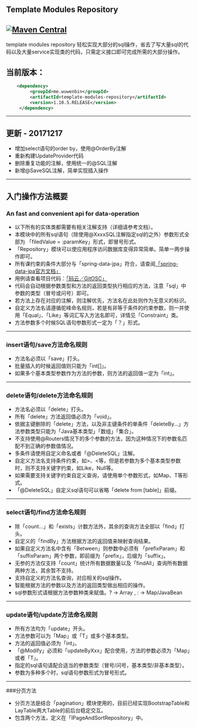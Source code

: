 ## Template Modules Repository
[![Maven Central](https://maven-badges.herokuapp.com/maven-central/me.wuwenbin/template-modules-repository/badge.svg)](http://search.maven.org/#artifactdetails%7Cme.wuwenbin%7Ctemplate-modules-repository%7C1.10.5.RELEASE%7Cjar)
---
template modules repository 轻松实现大部分的sql操作，省去了写大量sql的代码以及大量service实现类的代码，只需定义接口即可完成所需的大部分操作。
## 当前版本：
   ```xml
       <dependency>
            <groupId>me.wuwenbin</groupId>
            <artifactId>template-modules-repository</artifactId>
            <version>1.10.5.RELEASE</version>
        </dependency>
   ```
   ---
   ## 更新 - 20171217
   + 增加select语句的order by，使用@OrderBy注解
   + 重新构建UpdateProvider代码
   + 删除重复功能的注解，使用统一的@SQL注解
   + 新增@SaveSQL注解，简单实现插入操作
  
   ---
   ## 入门操作方法概要
###  An fast and convenient api for data-operation
+ 以下所有的实体类都需要有相关注解支持（详细请参考文档）。
+ 本模块中的所有sql语句（除使用@XxxxSQL注解指定sql的之外）参数形式全部为 「filedValue = :paramKey」形式，即冒号形式。
+ 「Repository」模块可以使应用程序访问数据库变得异常简单。简单一两步操作即可。
+ 所有课约束的条件大部分与「spring-data-jpa」符合，请查阅[「spring-data-jpa官方文档」](https://docs.spring.io/spring-data/jpa/docs/2.0.1.RELEASE/reference/html/#jpa.query-methods.query-creation)
+ 用例请查看项目代码：[「码云／GitOSC」](https://gitee.com/wuwenbn/RepositoryTester/) 
+ 代码会自动根据参数类型和方法的返回类型执行相应的方法，注意「sql」中参数的类型（冒号或问号）即可。
+ 若方法上存在对应的注解，则注解优先，方法名在此处则作为无意义的标识。
+ 自定义方法名请遵循驼峰命名规则，若是有非等于条件的约束参数，则一并使用「Equal」、「Like」等词汇写入方法名即可，详情见「Constraint」类。
+ 方法参数多个时候SQL语句参数形式一定为「？」形式。
---
### insert语句/save方法命名规则
+ 方法名必须以「save」打头。
+ 批量插入的时候返回值则只能为「int[]」。
+ 如果多个基本类型参数作为方法的参数，则方法的返回值一定为「int」。

---
### delete语句/delete方法命名规则
+ 方法名必须以「delete」打头。
+ 所有「delete」方法返回值必须为「void」。
+ 依据主键删除的「delete」方法，以及非主键条件的单条件「deleteBy...」方法参数类型只能为「Java基本类型」「数组」「集合」。
+ 不支持使用@Routers情况下的多个参数的方法，因为这种情况下的参数名匹配不到正确的参数值情况。
+ 多条件请使用自定义命名或者「@DeleteSQL」注解。
+ 自定义方法名支持条件约束，如>、<等，但是若参数为多个基本类型参数时，则不支持关键字约束，如Like，Null等。
+ 如果需要支持关键字约束自定义查询，请使用单个参数形式，如Map、T等形式。
+ 「@DeleteSQL」自定义sql语句可以省略「delete from \[table\]」前缀。
---
### select语句/find方法命名规则
+ 除「count...」和「exists」计数方法外，其余的查询方法全部以「find」打头。
+ 自定义的「findBy」方法根据方法的返回值来映射查询结果。
+ 如果自定义方法名中含有「Between」则参数中必须有 「prefixParam」和「suffixParam」两个参数，即前缀为「prefix」，后缀为「suffix」。
+ 无参的方法仅支持「count」统计所有数据数量以及「findAll」查询所有数据两种方法，其余暂不支持。
+ 支持自定义的方法名查询，对应相关的sql操作。
+ 智能根据方法的参数以及方法的返回类型做出相应的操作。
+ sql参数形式请根据方法参数种类来赋值。? -> Array ,  : -> Map/JavaBean
---
### update语句/update方法命名规则
+ 所有方法均为「update」开头。
+ 方法参数可以为「Map」或「T」或多个基本类型。
+ 方法的返回值必须为「int」。
+ 「@Modify」必须和「updateByXxx」配合使用，方法的参数必须为「Map」或者「T」。
+ 指定的sql语句请配合适当的参数类型（冒号/问号，基本类型/非基本类型）。
+ 参数为多种多个时，sql语句参数形式为冒号形式。
---
###分页方法
+ 分页方法是结合「pagination」模块使用的，目前已经实现BootstrapTable和LayTable两大Table的前后台稳定交互。
+ 包含两个方法，定义在「IPageAndSortRepository」中。
